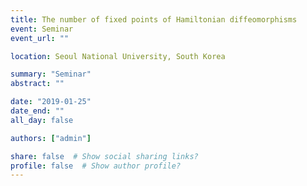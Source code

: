 ```yaml
---
title: The number of fixed points of Hamiltonian diffeomorphisms
event: Seminar
event_url: ""

location: Seoul National University, South Korea

summary: "Seminar"
abstract: ""

date: "2019-01-25"
date_end: ""
all_day: false

authors: ["admin"]

share: false  # Show social sharing links?
profile: false  # Show author profile?
---
```

